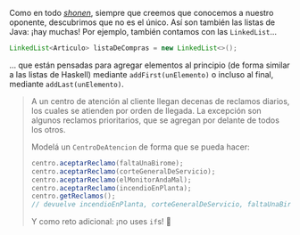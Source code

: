 Como en todo [_shonen_](https://es.wikipedia.org/wiki/Sh%C5%8Dnen), siempre que creemos que conocemos a nuestro oponente, descubrimos que no es el único. Así son también las listas de Java: ¡hay muchas! Por ejemplo, también contamos con las `LinkedList`...

```java
LinkedList<Articulo> listaDeCompras = new LinkedList<>();
```
... que están pensadas para agregar elementos al principio (de forma similar a las listas de Haskell) mediante `addFirst(unElemento)` o incluso al final, mediante `addLast(unElemento)`.

> A un centro de atención al cliente llegan decenas de reclamos diarios, los cuales se atienden por orden de llegada. La excepción son algunos reclamos prioritarios, que se agregan por delante de todos los otros. 
> 
> Modelá un `CentroDeAtencion` de forma que se pueda hacer: 
> 
> ```java
> centro.aceptarReclamo(faltaUnaBirome);
> centro.aceptarReclamo(corteGeneralDeServicio);
> centro.aceptarReclamo(elMonitorAndaMal);
> centro.aceptarReclamo(incendioEnPlanta);
> centro.getReclamos(); 
> // devuelve incendioEnPlanta, corteGeneralDeServicio, faltaUnaBirome y elMontorAndaMal, en ese orden
> ```
> 
> Y como reto adicional: ¡no uses `if`s! :muscle:

